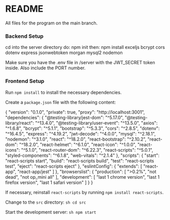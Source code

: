 # README
All files for the program on the main branch.

### Backend Setup
cd into the server directory
do: npm init
then: npm install exceljs bcrypt cors dotenv express jsonwebtoken morgan mysql2 nodemon

Make sure you have the .env file in /server with the JWT_SECRET token inside. Also include the PORT number.

### Frontend Setup

Run `npm install` to install the necessary dependencies.

Create a `package.json` file with the following content:

{
  "version": "0.1.0",
  "private": true,
  "proxy": "http://localhost:3001",
  "dependencies": {
    "@testing-library/jest-dom": "^5.17.0",
    "@testing-library/react": "^13.4.0",
    "@testing-library/user-event": "^13.5.0",
    "axios": "^1.6.8",
    "bcrypt": "^5.1.1",
    "bootstrap": "^5.3.3",
    "cors": "^2.8.5",
    "dotenv": "^16.4.5",
    "express": "^4.19.2",
    "jwt-decode": "^4.0.0",
    "mysql": "^2.18.1",
    "nodemon": "^3.1.0",
    "react": "^18.2.0",
    "react-bootstrap": "^2.10.2",
    "react-dom": "^18.2.0",
    "react-helmet": "^6.1.0",
    "react-icon": "^1.0.0",
    "react-icons": "^5.1.0",
    "react-router-dom": "^6.22.3",
    "react-scripts": "^5.0.1",
    "styled-components": "^6.1.8",
    "web-vitals": "^2.1.4"
  },
  "scripts": {
    "start": "react-scripts start",
    "build": "react-scripts build",
    "test": "react-scripts test",
    "eject": "react-scripts eject"
  },
  "eslintConfig": {
    "extends": [
      "react-app",
      "react-app/jest"
    ]
  },
  "browserslist": {
    "production": [
      ">0.2%",
      "not dead",
      "not op_mini all"
    ],
    "development": [
      "last 1 chrome version",
      "last 1 firefox version",
      "last 1 safari version"
    ]
  }
}
    
If necessary, reinstall `react-scripts` by running `npm install react-scripts`.

Change to the `src` directory:
    ```sh
    cd src
    ```
    
Start the development server:
    ```sh
    npm start
    ```



